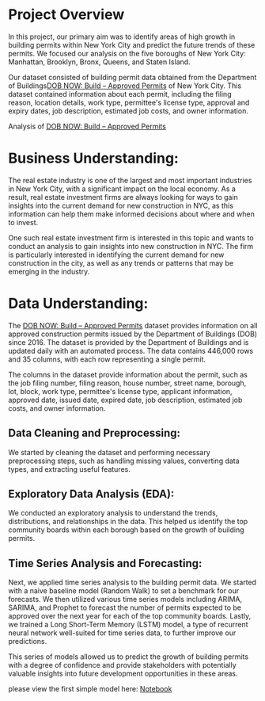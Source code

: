 # Project Overview
In this project, our primary aim was to identify areas of high growth in building permits within New York City and predict the future trends of these permits. We focused our analysis on the five boroughs of New York City: Manhattan, Brooklyn, Bronx, Queens, and Staten Island.

Our dataset consisted of building permit data obtained from the Department of Buildings[DOB NOW: Build – Approved Permits](https://data.cityofnewyork.us/Housing-Development/DOB-NOW-Build-Approved-Permits/rbx6-tga4) of New York City. This dataset contained information about each permit, including the filing reason, location details, work type, permittee's license type, approval and expiry dates, job description, estimated job costs, and owner information.


Analysis of [DOB NOW: Build – Approved Permits](https://data.cityofnewyork.us/Housing-Development/DOB-NOW-Build-Approved-Permits/rbx6-tga4)
# Business Understanding:
The real estate industry is one of the largest and most important industries in New York City, with a significant impact on the local economy. As a result, real estate investment firms are always looking for ways to gain insights into the current demand for new construction in NYC, as this information can help them make informed decisions about where and when to invest.

One such real estate investment firm is interested in this topic and wants to conduct an analysis to gain insights into new construction in NYC. The firm is particularly interested in identifying the current demand for new construction in the city, as well as any trends or patterns that may be emerging in the industry.

# Data Understanding: 
The [DOB NOW: Build – Approved Permits](https://data.cityofnewyork.us/Housing-Development/DOB-NOW-Build-Approved-Permits/rbx6-tga4) dataset provides information on all approved construction permits issued by the Department of Buildings (DOB) since 2016. The dataset is provided by the Department of Buildings and is updated daily with an automated process. The data contains 446,000 rows and 35 columns, with each row representing a single permit.

The columns in the dataset provide information about the permit, such as the job filing number, filing reason, house number, street name, borough, lot, block, work type, permittee's license type, applicant information, approved date, issued date, expired date, job description, estimated job costs, and owner information.

## Data Cleaning and Preprocessing:
We started by cleaning the dataset and performing necessary preprocessing steps, such as handling missing values, converting data types, and extracting useful features.

## Exploratory Data Analysis (EDA):
We conducted an exploratory analysis to understand the trends, distributions, and relationships in the data. This helped us identify the top community boards within each borough based on the growth of building permits.

## Time Series Analysis and Forecasting: 
Next, we applied time series analysis to the building permit data. We started with a naive baseline model (Random Walk) to set a benchmark for our forecasts. We then utilized various time series models including ARIMA, SARIMA, and Prophet to forecast the number of permits expected to be approved over the next year for each of the top community boards. Lastly, we trained a Long Short-Term Memory (LSTM) model, a type of recurrent neural network well-suited for time series data, to further improve our predictions.

This series of models allowed us to predict the growth of building permits with a degree of confidence and provide stakeholders with potentially valuable insights into future development opportunities in these areas.


please view the first simple model here: 
[Notebook](https://colab.research.google.com/drive/18BKRAicX1gbMob93WoNRHUE39CLUfAOE#scrollTo=cl1J-CsNK_NO)
